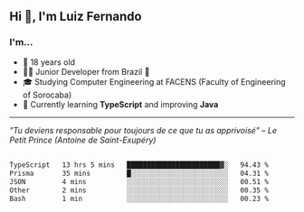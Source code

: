 <h2>Hi 👋, I'm Luiz Fernando</h2>

### I'm...
* 🤟 18 years old
* 👨‍💻 Junior Developer from Brazil 💚
* 🎓 Studying Computer Engineering at FACENS (Faculty of Engineering of Sorocaba)
* 🔭 Currently learning **TypeScript** and improving **Java**

---

_"Tu deviens responsable pour toujours de ce que tu as apprivoisé" – Le Petit Prince (Antoine de Saint-Exupéry)_

##

<!--START_SECTION:waka-->

```txt
TypeScript   13 hrs 5 mins   ███████████████████████▓░   94.43 %
Prisma       35 mins         █░░░░░░░░░░░░░░░░░░░░░░░░   04.31 %
JSON         4 mins          ░░░░░░░░░░░░░░░░░░░░░░░░░   00.51 %
Other        2 mins          ░░░░░░░░░░░░░░░░░░░░░░░░░   00.35 %
Bash         1 min           ░░░░░░░░░░░░░░░░░░░░░░░░░   00.23 %
```

<!--END_SECTION:waka-->
